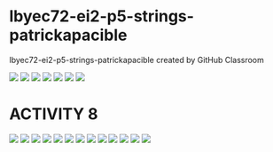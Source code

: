 # lbyec72-ei2-p5-strings-patrickapacible
lbyec72-ei2-p5-strings-patrickapacible created by GitHub Classroom

![](1.JPG)
![](2.JPG)
![](3.JPG)
![](4.JPG)
![](5.JPG)
![](6.JPG)
![](7.JPG)

# ACTIVITY 8

![](menu.PNG)
![](1.PNG)
![](2.PNG)
![](3.PNG)
![](4.PNG)
![](4.1.PNG)
![](4.2.PNG)
![](4.3.PNG)
![](4.4.PNG)
![](4.5.PNG)
![](5.PNG)
![](error.PNG)
![](exit.PNG)

